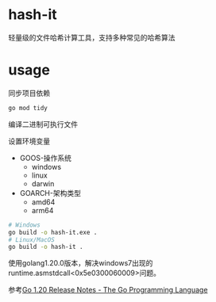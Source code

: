 # hash-it
轻量级的文件哈希计算工具，支持多种常见的哈希算法

# usage

同步项目依赖

```bash
go mod tidy
```

编译二进制可执行文件

设置环境变量

* GOOS-操作系统
  * windows
  * linux
  * darwin
* GOARCH-架构类型
  * amd64
  * arm64


```bash
# Windows
go build -o hash-it.exe .
# Linux/MacOS
go build -o hash-it .
```

使用golang1.20.0版本，解决windows7出现的runtime.asmstdcall<0x5e0300060009>问题。

参考[Go 1.20 Release Notes - The Go Programming Language](https://tip.golang.org/doc/go1.20#windows)


